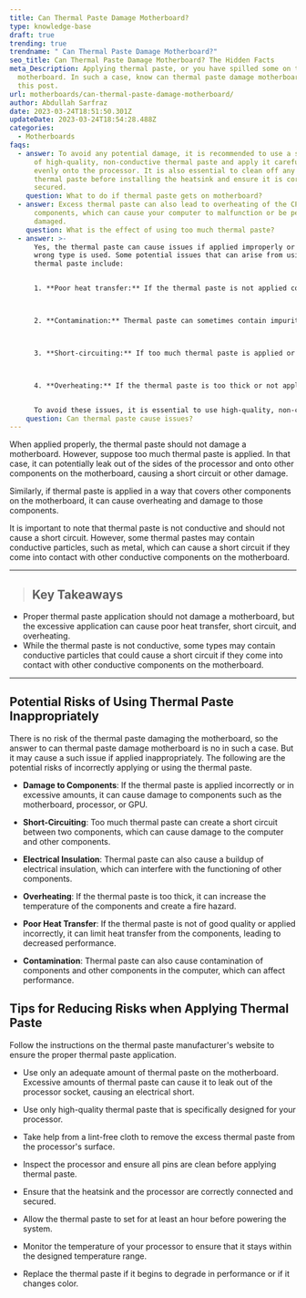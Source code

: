 ```yaml
---
title: Can Thermal Paste Damage Motherboard?
type: knowledge-base
draft: true
trending: true
trendname: " Can Thermal Paste Damage Motherboard?"
seo_title: Can Thermal Paste Damage Motherboard? The Hidden Facts
meta_Description: Applying thermal paste, or you have spilled some on the
  motherboard. In such a case, know can thermal paste damage motherboard via
  this post.
url: motherboards/can-thermal-paste-damage-motherboard/
author: Abdullah Sarfraz
date: 2023-03-24T18:51:50.301Z
updateDate: 2023-03-24T18:54:28.488Z
categories:
  - Motherboards
faqs:
  - answer: To avoid any potential damage, it is recommended to use a small amount
      of high-quality, non-conductive thermal paste and apply it carefully and
      evenly onto the processor. It is also essential to clean off any excess
      thermal paste before installing the heatsink and ensure it is correctly
      secured.
    question: What to do if thermal paste gets on motherboard?
  - answer: Excess thermal paste can also lead to overheating of the CPU and other
      components, which can cause your computer to malfunction or be permanently
      damaged.
    question: What is the effect of using too much thermal paste?
  - answer: >-
      Yes, the thermal paste can cause issues if applied improperly or if the
      wrong type is used. Some potential issues that can arise from using
      thermal paste include:


      1. **Poor heat transfer:** If the thermal paste is not applied correctly or is of poor quality, it can limit heat transfer from the components, leading to decreased performance and potential overheating.



      2. **Contamination:** Thermal paste can sometimes contain impurities or other substances that can contaminate other components in the computer, leading to performance issues.



      3. **Short-circuiting:** If too much thermal paste is applied or comes into contact with other conductive components on the motherboard, it can potentially cause a short circuit, damaging the computer and its components.



      4. **Overheating:** If the thermal paste is too thick or not applied evenly, it can increase the temperature of the components and potentially cause overheating, which can damage the computer and its components.


      To avoid these issues, it is essential to use high-quality, non-conductive thermal paste and to apply it carefully and evenly onto the processor. Excessive application of thermal paste should be avoided, and any excess should be cleaned off before installing the heatsink.
    question: Can thermal paste cause issues?
---
```

When applied properly, the thermal paste should not damage a motherboard. However, suppose too much thermal paste is applied. In that case, it can potentially leak out of the sides of the processor and onto other components on the motherboard, causing a short circuit or other damage. 

Similarly, if thermal paste is applied in a way that covers other components on the motherboard, it can cause overheating and damage to those components.

It is important to note that thermal paste is not conductive and should not cause a short circuit. However, some thermal pastes may contain conductive particles, such as metal, which can cause a short circuit if they come into contact with other conductive components on the motherboard.

- - -

> ## Key Takeaways

* Proper thermal paste application should not damage a motherboard, but the excessive application can cause poor heat transfer, short circuit, and overheating.
* While the thermal paste is not conductive, some types may contain conductive particles that could cause a short circuit if they come into contact with other conductive components on the motherboard.

- - -

## Potential Risks of Using Thermal Paste Inappropriately

There is no risk of the thermal paste damaging the motherboard, so the answer to can thermal paste damage motherboard is no in such a case. But it may cause a such issue if applied inappropriately. The following are the potential risks of incorrectly applying or using the thermal paste.

* **Damage to Components**: If the thermal paste is applied incorrectly or in excessive amounts, it can cause damage to components such as the motherboard, processor, or GPU.


* **Short-Circuiting**: Too much thermal paste can create a short circuit between two components, which can cause damage to the computer and other components.


* **Electrical Insulation**: Thermal paste can also cause a buildup of electrical insulation, which can interfere with the functioning of other components.


* **Overheating**: If the thermal paste is too thick, it can increase the temperature of the components and create a fire hazard.


* **Poor Heat Transfer**: If the thermal paste is not of good quality or applied incorrectly, it can limit heat transfer from the components, leading to decreased performance.


* **Contamination**: Thermal paste can also cause contamination of components and other components in the computer, which can affect performance.

## Tips for Reducing Risks when Applying Thermal Paste

Follow the instructions on the thermal paste manufacturer's website to ensure the proper thermal paste application.

* Use only an adequate amount of thermal paste on the motherboard. Excessive amounts of thermal paste can cause it to leak out of the processor socket, causing an electrical short.


* Use only high-quality thermal paste that is specifically designed for your processor.


* Take help from a lint-free cloth to remove the excess thermal paste from the processor's surface.


* Inspect the processor and ensure all pins are clean before applying thermal paste.


* Ensure that the heatsink and the processor are correctly connected and secured.


* Allow the thermal paste to set for at least an hour before powering the system.


* Monitor the temperature of your processor to ensure that it stays within the designed temperature range.


* Replace the thermal paste if it begins to degrade in performance or if it changes color.